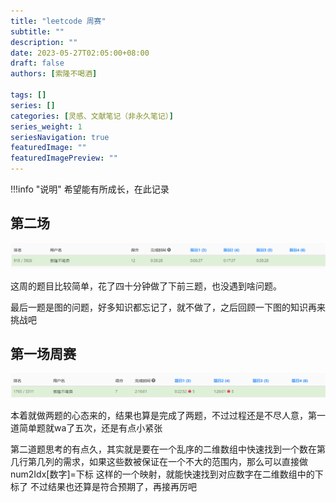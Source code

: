```yaml
---
title: "leetcode 周赛"
subtitle: ""
description: ""
date: 2023-05-27T02:05:00+08:00
draft: false
authors: [索隆不喝酒]

tags: []
series: []
categories: [灵感、文献笔记（非永久笔记）]
series_weight: 1
seriesNavigation: true
featuredImage: ""
featuredImagePreview: ""
---
```

<!--more-->

!!!info "说明"
    希望能有所成长，在此记录


## 第二场

![](../images/posts/2023-05-27-17-05-04.png)

这周的题目比较简单，花了四十分钟做了下前三题，也没遇到啥问题。

最后一题是图的问题，好多知识都忘记了，就不做了，之后回顾一下图的知识再来挑战吧

## 第一场周赛

![](../images/posts/2023-05-27-17-04-20.png)

本着就做两题的心态来的，结果也算是完成了两题，不过过程还是不尽人意，第一道简单题就wa了五次，还是有点小紧张

第二道题思考的有点久，其实就是要在一个乱序的二维数组中快速找到一个数在第几行第几列的需求，如果这些数被保证在一个不大的范围内，那么可以直接做num2Idx[数字]=下标 这样的一个映射，就能快速找到对应数字在二维数组中的下标了
不过结果也还算是符合预期了，再接再厉吧

